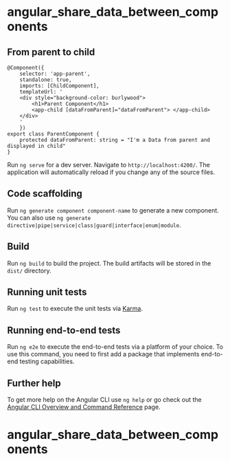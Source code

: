 # angular_share_data_between_components

## From parent to child

```
@Component({
    selector: 'app-parent',
    standalone: true,
    imports: [ChildComponent],
    templateUrl: '
    <div style="background-color: burlywood">
        <h1>Parent Component</h1>
        <app-child [dataFromParent]="dataFromParent"> </app-child>
    </div>
    '
    })
export class ParentComponent {
    protected dataFromParent: string = "I'm a Data from parent and displayed in child"
}
```

Run `ng serve` for a dev server. Navigate to `http://localhost:4200/`. The application will automatically reload if you change any of the source files.

## Code scaffolding

Run `ng generate component component-name` to generate a new component. You can also use `ng generate directive|pipe|service|class|guard|interface|enum|module`.

## Build

Run `ng build` to build the project. The build artifacts will be stored in the `dist/` directory.

## Running unit tests

Run `ng test` to execute the unit tests via [Karma](https://karma-runner.github.io).

## Running end-to-end tests

Run `ng e2e` to execute the end-to-end tests via a platform of your choice. To use this command, you need to first add a package that implements end-to-end testing capabilities.

## Further help

To get more help on the Angular CLI use `ng help` or go check out the [Angular CLI Overview and Command Reference](https://angular.dev/tools/cli) page.

# angular_share_data_between_components
